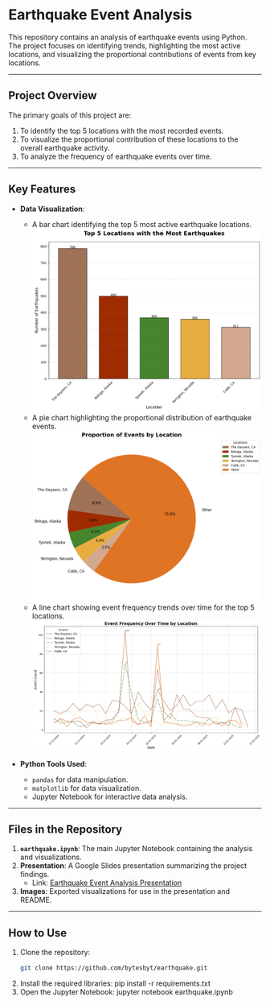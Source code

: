 # Earthquake Event Analysis

This repository contains an analysis of earthquake events using Python. The project focuses on identifying trends, highlighting the most active locations, and visualizing the proportional contributions of events from key locations.

---

## Project Overview

The primary goals of this project are:
1. To identify the top 5 locations with the most recorded events.
2. To visualize the proportional contribution of these locations to the overall earthquake activity.
3. To analyze the frequency of earthquake events over time.

---

## Key Features

- **Data Visualization**: 
  - A bar chart identifying the top 5 most active earthquake locations.
    ![Top 5 Locations](eq1.png)
  - A pie chart highlighting the proportional distribution of earthquake events.
    ![Proportion of Events](eq2.png)
  - A line chart showing event frequency trends over time for the top 5 locations.
    ![Event Frequency Over Time](eq3.png)

  
- **Python Tools Used**:
  - `pandas` for data manipulation.
  - `matplotlib` for data visualization.
  - Jupyter Notebook for interactive data analysis.

---

## Files in the Repository

1. **`earthquake.ipynb`**: The main Jupyter Notebook containing the analysis and visualizations.
2. **Presentation**: A Google Slides presentation summarizing the project findings.
   - Link: [Earthquake Event Analysis Presentation](https://docs.google.com/presentation/d/1OAthb1z_73SAZfWrFCcbcj6tFst4ub88eZcWa4_lgn4/edit?usp=sharing)
3. **Images**: Exported visualizations for use in the presentation and README.

---

## How to Use

1. Clone the repository:
   ```bash
   git clone https://github.com/bytesbyt/earthquake.git
2. Install the required libraries:
    pip install -r requirements.txt
3. Open the Jupyter Notebook:
    jupyter notebook earthquake.ipynb
